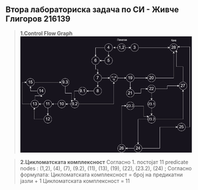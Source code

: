 ## Втора лабораториска задача по СИ - Живче Глигоров 216139
> **1.Control Flow Graph**
>  ![CFG](./CFG.jpg)

> **2.Цикломатската комплексност**
> Согласно 1. постојат 11 predicate nodes : (1,2), (4), (7), (9.2), (11), (13), (19), (22), (23.2), (24) ;
> Согласно формулата: Цикломатската комплексност = број на предикатни јазли + 1
> Цикломатската комплексност = 11
